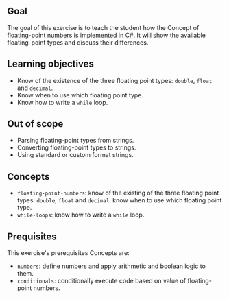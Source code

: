 ## Goal

The goal of this exercise is to teach the student how the Concept of floating-point numbers is implemented in [C#][docs.microsoft.com-floating-point-numeric-types]. It will show the available floating-point types and discuss their differences.

## Learning objectives

- Know of the existence of the three floating point types: `double`, `float` and `decimal`.
- Know when to use which floating point type.
- Know how to write a `while` loop.

## Out of scope

- Parsing floating-point types from strings.
- Converting floating-point types to strings.
- Using standard or custom format strings.

## Concepts

- `floating-point-numbers`: know of the existing of the three floating point types: `double`, `float` and `decimal`. know when to use which floating point type.
- `while-loops`: know how to write a `while` loop.

## Prequisites

This exercise's prerequisites Concepts are:

- `numbers`: define numbers and apply arithmetic and boolean logic to them.
- `conditionals`: conditionally execute code based on value of floating-point numbers.

[docs.microsoft.com-floating-point-numeric-types]: https://docs.microsoft.com/en-us/dotnet/csharp/language-reference/builtin-types/floating-point-numeric-types
